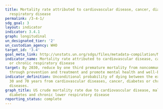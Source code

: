 ```yaml
---
title: Mortality rate attributed to cardiovascular disease, cancer, diabetes or chronic
  respiratory disease
permalink: /3-4-1/
sdg_goal: 3
layout: indicator
indicator: 3.4.1
graph: longitudinal
un_designated_tier: '2'
un_custodian_agency: WHO
target_id: '3.4'
goal_meta_link: http://unstats.un.org/sdgs/files/metadata-compilation/Metadata-Goal-3.pdf
indicator_name: Mortality rate attributed to cardiovascular disease, cancer, diabetes
  or chronic respiratory disease
target: By 2030, reduce by one third premature mortality from noncommunicable diseases
  through prevention and treatment and promote mental health and well-being.
indicator_definition: Unconditional probability of dying between the exact ages of
  30 and 70 years from cardiovascular diseases, cancer, diabetes or chronic respiratory
  diseases.
graph_title: US crude mortality rate due to cardiovascular disease, malignant neoplasms,
  diabetes and chronic lower respiratory disease
reporting_status: complete
---
```

